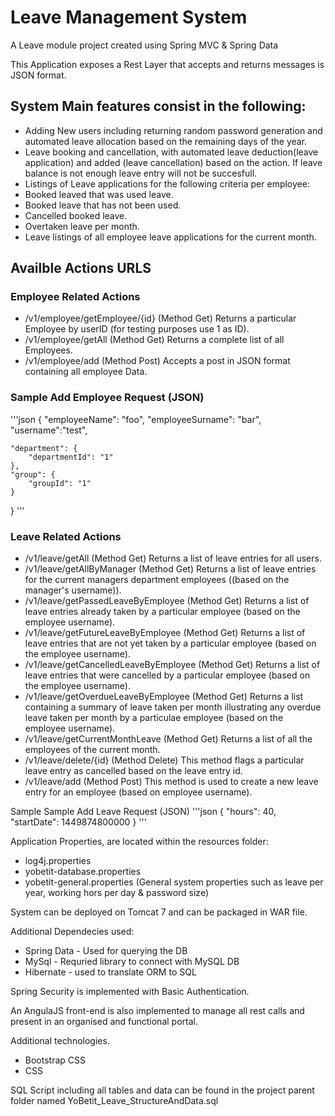 # Leave Management System
A Leave module project created using Spring MVC &amp; Spring Data

This Application exposes a Rest Layer that accepts and returns messages is JSON format.

## System Main features consist in the following:

- Adding New users including returning random password generation and automated leave allocation based on the remaining days of the year.
- Leave booking and cancellation, with automated leave deduction(leave application) and added (leave cancellation) based on the action. If leave balance is not enough leave entry will not be succesfull.
- Listings of Leave applications for the following criteria per employee:
- Booked leaved that was used leave.
- Booked leave that has not been used.
- Cancelled booked leave.
- Overtaken leave per month.
- Leave listings of all employee leave applications for the current month.


## Availble Actions URLS

### Employee Related Actions

* /v1/employee/getEmployee/{id}  (Method Get) Returns a particular Employee by userID (for testing purposes use 1 as ID).
* /v1/employee/getAll            (Method Get) Returns a complete list of all Employees.
* /v1/employee/add               (Method Post) Accepts a post in JSON format containing all employee Data.

### Sample Add Employee Request (JSON)
'''json
{
    "employeeName": "foo",
    "employeeSurname": "bar",
    "username":"test",
    
    "department": {
        "departmentId": "1"
    },
    "group": {
        "groupId": "1"
    }
}
'''

### Leave Related Actions

* /v1/leave/getAll            (Method Get) Returns a list of leave entries for all users.
* /v1/leave/getAllByManager   (Method Get) Returns a list of leave entries for the current managers department employees ((based on the manager's username)).
* /v1/leave/getPassedLeaveByEmployee (Method Get) Returns a list of leave entries already taken by a particular employee (based on the employee username).
* /v1/leave/getFutureLeaveByEmployee (Method Get) Returns a list of leave entries that are not yet taken by a particular employee (based on the employee username).
* /v1/leave/getCancelledLeaveByEmployee (Method Get) Returns a list of leave entries that were cancelled by a particular employee (based on the employee username).
* /v1/leave/getOverdueLeaveByEmployee (Method Get) Returns a list containing a summary of leave taken per month illustrating any overdue leave taken per month by a particulae employee (based on the employee username).
* /v1/leave/getCurrentMonthLeave (Method Get) Returns a list of all the employees of the current month.
* /v1/leave/delete/{id} (Method Delete) This method flags a particular leave entry as cancelled based on the leave entry id.
* /v1/leave/add (Method Post) This method is used to create a new leave entry for an employee (based on employee username).

Sample
Sample Add Leave Request (JSON)
'''json
{
    "hours": 40,
    "startDate": 1449874800000
   }
'''

Application Properties, are located within the resources folder:
* log4j.properties
* yobetit-database.properties 
* yobetit-general.properties (General system properties such as leave per year, working hors per day & password size)

System can be deployed on Tomcat 7 and can be packaged in WAR file.

Additional Dependecies used:
* Spring Data - Used for querying the DB
* MySql - Requried library to connect with MySQL DB
* Hibernate - used to translate ORM to SQL 

Spring Security is implemented with Basic Authentication.

An AngulaJS front-end is also implemented to manage all rest calls and present in an organised and functional portal.

Additional technologies.
* Bootstrap CSS
* CSS


SQL Script including all tables and data can be found in the project parent folder named YoBetit_Leave_StructureAndData.sql


